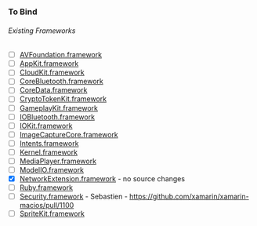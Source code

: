 ### To Bind
###### Existing Frameworks
- [ ] [AVFoundation.framework](https://github.com/xamarin/xamarin-macios/wiki/AVFoundation-macOS-Beta1)
- [ ] [AppKit.framework](https://github.com/xamarin/xamarin-macios/wiki/AppKit-macOS-Beta1)
- [ ] [CloudKit.framework](https://github.com/xamarin/xamarin-macios/wiki/CloudKit-macOS-Beta1)
- [ ] [CoreBluetooth.framework](https://github.com/xamarin/xamarin-macios/wiki/CoreBluetooth-macOS-Beta1)
- [ ] [CoreData.framework](https://github.com/xamarin/xamarin-macios/wiki/CoreData-macOS-Beta1)
- [ ] [CryptoTokenKit.framework](https://github.com/xamarin/xamarin-macios/wiki/CryptoTokenKit-macOS-Beta1)
- [ ] [GameplayKit.framework](https://github.com/xamarin/xamarin-macios/wiki/GameplayKit-macOS-Beta1)
- [ ] [IOBluetooth.framework](https://github.com/xamarin/xamarin-macios/wiki/IOBluetooth-macOS-Beta1)
- [ ] [IOKit.framework](https://github.com/xamarin/xamarin-macios/wiki/IOKit-macOS-Beta1)
- [ ] [ImageCaptureCore.framework](https://github.com/xamarin/xamarin-macios/wiki/ImageCaptureCore-macOS-Beta1)
- [ ] [Intents.framework](https://github.com/xamarin/xamarin-macios/wiki/Intents-macOS-Beta1)
- [ ] [Kernel.framework](https://github.com/xamarin/xamarin-macios/wiki/Kernel-macOS-Beta1)
- [ ] [MediaPlayer.framework](https://github.com/xamarin/xamarin-macios/wiki/MediaPlayer-macOS-Beta1)
- [ ] [ModelIO.framework](https://github.com/xamarin/xamarin-macios/wiki/ModelIO-macOS-Beta1)
- [X] [NetworkExtension.framework](https://github.com/xamarin/xamarin-macios/wiki/NetworkExtension-macOS-Beta1) - no source changes
- [ ] [Ruby.framework](https://github.com/xamarin/xamarin-macios/wiki/Ruby-macOS-Beta1)
- [ ] [Security.framework](https://github.com/xamarin/xamarin-macios/wiki/Security-macOS-Beta1) - Sebastien - https://github.com/xamarin/xamarin-macios/pull/1100
- [ ] [SpriteKit.framework](https://github.com/xamarin/xamarin-macios/wiki/SpriteKit-macOS-Beta1)
